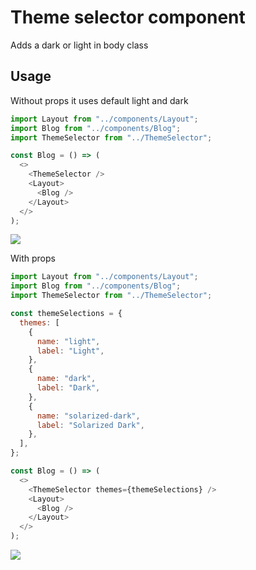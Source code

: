 # Theme selector component

Adds a dark or light in body class

## Usage

Without props it uses default light and dark

```javascript
import Layout from "../components/Layout";
import Blog from "../components/Blog";
import ThemeSelector from "../ThemeSelector";

const Blog = () => (
  <>
    <ThemeSelector />
    <Layout>
      <Blog />
    </Layout>
  </>
);

```
![](https://media.giphy.com/media/Cz7sXegPQzMUe5V1JR/giphy.gif)


With props

```javascript
import Layout from "../components/Layout";
import Blog from "../components/Blog";
import ThemeSelector from "../ThemeSelector";

const themeSelections = {
  themes: [
    {
      name: "light",
      label: "Light",
    },
    {
      name: "dark",
      label: "Dark",
    },
    {
      name: "solarized-dark",
      label: "Solarized Dark",
    },
  ],
};

const Blog = () => (
  <>
    <ThemeSelector themes={themeSelections} />
    <Layout>
      <Blog />
    </Layout>
  </>
);

```

![](https://media.giphy.com/media/bHljCmwtwTUYZgG6Do/giphy.gif)